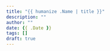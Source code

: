 ```yaml
---
title: "{{ humanize .Name | title }}"
description: ""
author: ""
date: {{ .Date }}
tags: []
draft: true
---
```


